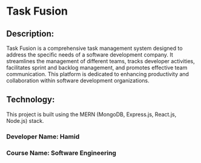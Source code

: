 # **Task Fusion**

## Description:

Task Fusion is a comprehensive task management system designed to address the specific needs of a software development company. It streamlines the management of different teams, tracks developer activities, facilitates sprint and backlog management, and promotes effective team communication. This platform is dedicated to enhancing productivity and collaboration within software development organizations.

## Technology:

 This project is built using the MERN (MongoDB, Express.js, React.js, Node.js) stack.

### Developer Name: Hamid

### Course Name: Software Engineering
